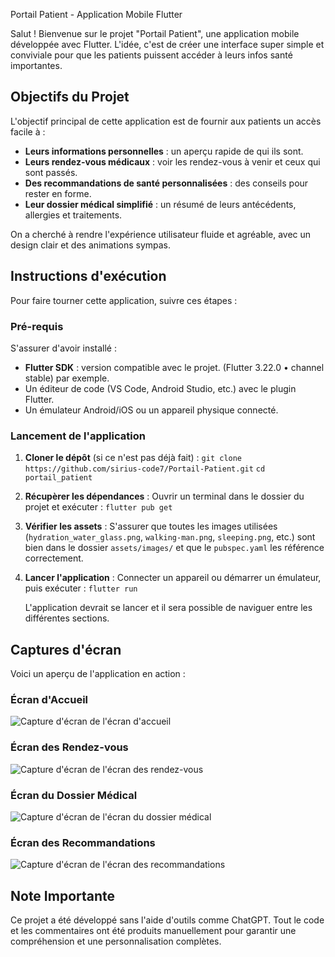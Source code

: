 Portail Patient - Application Mobile Flutter

Salut ! Bienvenue sur le projet "Portail Patient", une application mobile développée avec Flutter. L'idée, c'est de créer une interface super simple et conviviale pour que les patients puissent accéder à leurs infos santé importantes.

## Objectifs du Projet

L'objectif principal de cette application est de fournir aux patients un accès facile à :

* **Leurs informations personnelles** : un aperçu rapide de qui ils sont.
* **Leurs rendez-vous médicaux** : voir les rendez-vous à venir et ceux qui sont passés.
* **Des recommandations de santé personnalisées** : des conseils pour rester en forme.
* **Leur dossier médical simplifié** : un résumé de leurs antécédents, allergies et traitements.

On a cherché à rendre l'expérience utilisateur fluide et agréable, avec un design clair et des animations sympas.

## Instructions d'exécution

Pour faire tourner cette application, suivre ces étapes :

### Pré-requis

S'assurer d'avoir installé :

* **Flutter SDK** : version compatible avec le projet. (Flutter 3.22.0 • channel stable) par exemple.
* Un éditeur de code (VS Code, Android Studio, etc.) avec le plugin Flutter.
* Un émulateur Android/iOS ou un appareil physique connecté.

### Lancement de l'application

1.  **Cloner le dépôt** (si ce n'est pas déjà fait) :
    `git clone https://github.com/sirius-code7/Portail-Patient.git`
    `cd portail_patient`

2.  **Récupèrer les dépendances** :
    Ouvrir un terminal dans le dossier du projet et exécuter :
    `flutter pub get`

3.  **Vérifier les assets** :
    S'assurer que toutes les images utilisées (`hydration_water_glass.png`, `walking-man.png`, `sleeping.png`, etc.) sont bien dans le dossier `assets/images/` et que le `pubspec.yaml` les référence correctement.

4.  **Lancer l'application** :
    Connecter un appareil ou démarrer un émulateur, puis exécuter :
    `flutter run`

    L'application devrait se lancer et il sera possible de naviguer entre les différentes sections.

## Captures d'écran

Voici un aperçu de l'application en action :

### Écran d'Accueil
![Capture d'écran de l'écran d'accueil](assets/captures/Acceuil.png)

### Écran des Rendez-vous
![Capture d'écran de l'écran des rendez-vous](https://github.com/sirius-code7/Portail-Patient/blob/main/assets/captures/Acceuil.png?raw=true)

### Écran du Dossier Médical
![Capture d'écran de l'écran du dossier médical](assets/captures/Dossier.png)

### Écran des Recommandations
![Capture d'écran de l'écran des recommandations](assets/captures/Recommandations.png)

## Note Importante

Ce projet a été développé sans l'aide d'outils comme ChatGPT. Tout le code et les commentaires ont été produits manuellement pour garantir une compréhension et une personnalisation complètes.
